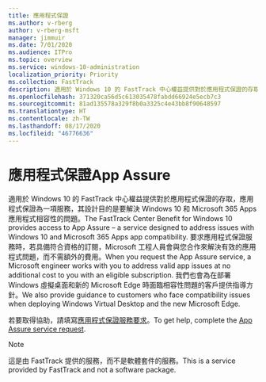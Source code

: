 ```yaml
---
title: 應用程式保證
ms.author: v-rberg
author: v-rberg-msft
manager: jimmuir
ms.date: 7/01/2020
ms.audience: ITPro
ms.topic: overview
ms.service: windows-10-administration
localization_priority: Priority
ms.collection: FastTrack
description: 適用於 Windows 10 的 FastTrack 中心權益提供對於應用程式保證的存取，應用程式保證為一項服務，其設計目的是要解決 Windows 10 和 Microsoft 365 Apps 應用程式相容性的問題。
ms.openlocfilehash: 371320ca56d5c613035478fabdd66924e5ecb7c3
ms.sourcegitcommit: 81ad135578a329f8b0a3325c4e43bb8f90648597
ms.translationtype: HT
ms.contentlocale: zh-TW
ms.lasthandoff: 08/17/2020
ms.locfileid: "46776636"
---
```

# <a name="app-assure"></a><span data-ttu-id="7a4ba-103">應用程式保證</span><span class="sxs-lookup"><span data-stu-id="7a4ba-103">App Assure</span></span>

<span data-ttu-id="7a4ba-104">適用於 Windows 10 的 FastTrack 中心權益提供對於應用程式保證的存取，應用程式保證為一項服務，其設計目的是要解決 Windows 10 和 Microsoft 365 Apps 應用程式相容性的問題。</span><span class="sxs-lookup"><span data-stu-id="7a4ba-104">The FastTrack Center Benefit for Windows 10 provides access to App Assure – a service designed to address issues with Windows 10 and Microsoft 365 Apps app compatibility.</span></span> <span data-ttu-id="7a4ba-105">要求應用程式保證服務時，若具備符合資格的訂閱，Microsoft 工程人員會與您合作來解決有效的應用程式問題，而不需額外的費用。</span><span class="sxs-lookup"><span data-stu-id="7a4ba-105">When you request the App Assure service, a Microsoft engineer works with you to address valid app issues at no additional cost to you with an eligible subscription.</span></span> <span data-ttu-id="7a4ba-106">我們也會為在部署 Windows 虛擬桌面和新的 Microsoft Edge 時面臨相容性問題的客戶提供指導方針。</span><span class="sxs-lookup"><span data-stu-id="7a4ba-106">We also provide guidance to customers who face compatibility issues when deploying Windows Virtual Desktop and the new Microsoft Edge.</span></span> 

<span data-ttu-id="7a4ba-107">若要取得協助，請填寫[應用程式保證服務要求](https://go.microsoft.com/fwlink/?linkid=2022721)。</span><span class="sxs-lookup"><span data-stu-id="7a4ba-107">To get help, complete the [App Assure service request](https://go.microsoft.com/fwlink/?linkid=2022721).</span></span>

  > [!NOTE]
> <span data-ttu-id="7a4ba-108">這是由 FastTrack 提供的服務，而不是軟體套件的服務。</span><span class="sxs-lookup"><span data-stu-id="7a4ba-108">This is a service provided by FastTrack and not a software package.</span></span>
